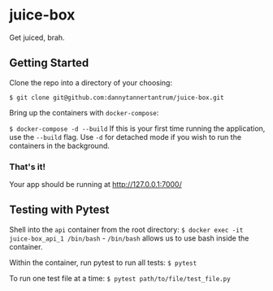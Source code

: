 # juice-box
Get juiced, brah.

## Getting Started ##
Clone the repo into a directory of your choosing:

`$ git clone git@github.com:dannytannertantrum/juice-box.git`

Bring up the containers with `docker-compose`:

`$ docker-compose -d --build`
If this is your first time running the application, use the `--build` flag. Use `-d` for detached mode if you wish to run the containers in the background.

### That's it! ###
Your app should be running at http://127.0.0.1:7000/


## Testing with Pytest ##
Shell into the `api` container from the root directory:
`$ docker exec -it juice-box_api_1 /bin/bash` - `/bin/bash` allows us to use bash inside the container.

Within the container, run pytest to run all tests:
`$ pytest`

To run one test file at a time:
`$ pytest path/to/file/test_file.py`
